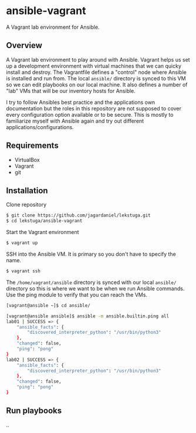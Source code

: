 # ansible-vagrant
A Vagrant lab environment for Ansible.

## Overview
A Vagrant lab environment to play around with Ansible. Vagrant helps us set up a development environment with virtual machines that we can quicky install and destroy. The Vagrantfile defines a "control" node where Ansible is installed and run from. The local `ansible/` directory is synced to this VM so we can edit playbooks on our local machine. It also defines a number of "lab" VMs that will be our inventory hosts for Ansible.

I try to follow Ansibles best practice and the applications own documentation but the roles in this repository are not supposed to cover every configuration option available or to be secure. This is mostly to familiarize myself with Ansible again and try out different applications/configurations.

## Requirements
- VirtualBox
- Vagrant
- git

## Installation
Clone repository
```bash
$ git clone https://github.com/jagardaniel/lekstuga.git
$ cd lekstuga/ansible-vagrant
```

Start the Vagrant environment
```bash
$ vagrant up
```

SSH into the Ansible VM. It is primary so you don't have to specify the name.
```bash
$ vagrant ssh
```

The `/home/vagrant/ansible` directory is synced with our local `ansible/` directory so this is where we want to be when we run Ansible commands. Use the ping module to verify that you can reach the VMs.

```bash
[vagrant@ansible ~]$ cd ansible/

[vagrant@ansible ansible]$ ansible -m ansible.builtin.ping all
lab01 | SUCCESS => {
    "ansible_facts": {
        "discovered_interpreter_python": "/usr/bin/python3"
    },
    "changed": false,
    "ping": "pong"
}
lab02 | SUCCESS => {
    "ansible_facts": {
        "discovered_interpreter_python": "/usr/bin/python3"
    },
    "changed": false,
    "ping": "pong"
}
```

## Run playbooks
..
